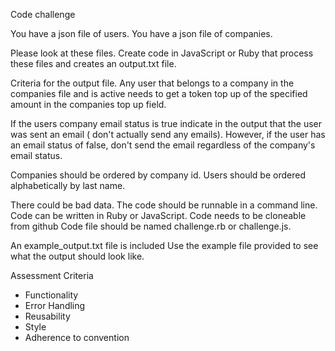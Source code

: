 Code challenge

  You have a json file of users.
  You have a json file of companies.

  Please look at these files.
  Create code in JavaScript or Ruby that process these files and creates an
  output.txt file.

  Criteria for the output file.
  Any user that belongs to a company in the companies file and is active
  needs to get a token top up of the specified amount in the companies top up
  field.

  If the users company email status is true indicate in the output that the
  user was sent an email ( don't actually send any emails).
  However, if the user has an email status of false, don't send the email
  regardless of the company's email status.

  Companies should be ordered by company id.
  Users should be ordered alphabetically by last name.

  There could be bad data.
  The code should be runnable in a command line.
  Code can be written in Ruby or JavaScript.
  Code needs to be cloneable from github
  Code file should be named challenge.rb or challenge.js.

  An example_output.txt file is included
  Use the example file provided to see what the output should look like.

  Assessment Criteria
  - Functionality
  - Error Handling
  - Reusability
  - Style
  - Adherence to convention

